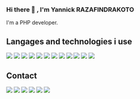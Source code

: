 ### Hi there 👋 , I'm Yannick RAZAFINDRAKOTO

I'm a PHP developer.

## Langages and technologies i use
![](https://img.shields.io/badge/-php-informational?style=flat&logo=php&logoColor=white&color=787CB5)
![](https://img.shields.io/badge/-codeigniter-white?style=flat&logo=codeigniter&logoColor=white&color=DD4814)
![](https://img.shields.io/badge/-zend-framework?style=flat&logo=zendframework&logoColor=white&color=5cb85c)
![](https://img.shields.io/badge/-symfony-white?style=flat&logo=symfony&logoColor=white&color=000)
![](https://img.shields.io/badge/-javascript-white?style=flat&logo=javascript&logoColor=black&color=F0DB4F)
![](https://img.shields.io/badge/-react-white?style=flat&logo=react&logoColor=white&color=61DBFB)
![](https://img.shields.io/badge/-vue-white?style=flat&logo=vue.js&logoColor=white&color=42b883)
![](https://img.shields.io/badge/-node-white?style=flat&logo=node.js&logoColor=white&color=3C873A)
![](https://img.shields.io/badge/-jquery-white?style=flat&logo=jquery&logoColor=white&color=0769ad)
![](https://img.shields.io/badge/-mysql-white?style=flat&logo=mysql&logoColor=white&color=00758F)
![](https://img.shields.io/badge/-docker-white?style=flat&logo=docker&logoColor=white&color=0db7ed)
![](https://img.shields.io/badge/-bootstrap-white?style=flat&logo=Bootstrap&logoColor=white&color=0d6efd)

## Contact
[![](https://img.shields.io/badge/-gmail-white?style=flat&logo=gmail&logoColor=white&color=D44638&link=mailto:sedera.aina@gmail.com)](mailto:sedera.aina@gmail.com)
[![](https://img.shields.io/badge/-linkedIn-white?style=flat&logo=Linkedin&logoColor=white&color=0072b1&link=https://www.linkedin.com/in/yannick-sedera-aina-razafindrakoto-0aa78456/)](https://www.linkedin.com/in/yannick-sedera-aina-razafindrakoto-0aa78456/)
[![](https://img.shields.io/badge/CodinGame-white?style=flat&logo=Codingame&logoColor=white&color=f2bb13&link=https://www.codingame.com/profile/270780b0b5dca56af987e29c54c575636711362)](https://www.codingame.com/profile/270780b0b5dca56af987e29c54c575636711362)
[![](https://img.shields.io/badge/-freecodecamp-white?style=flat&logo=freecodecamp&logoColor=white&color=000&link=https://www.freecodecamp.org/sedera-tax)](https://www.freecodecamp.org/sedera-tax)
[![](https://img.shields.io/badge/-stackoverflow-white?style=flat&logo=stack-overflow&logoColor=white&color=f48024&link=https://stackoverflow.com/users/14906541/yannick-sedera-aina)](https://stackoverflow.com/users/14906541/yannick-sedera-aina)
[![](https://img.shields.io/badge/-facebook-white?style=flat&logo=facebook&logoColor=white&color=4267B2&link=https://www.facebook.com/SederaTax/)](https://www.facebook.com/SederaTax/)

<!--
**sedera-tax/sedera-tax** is a ✨ _special_ ✨ repository because its `README.md` (this file) appears on your GitHub profile.

Here are some ideas to get you started:

- 🔭 I’m currently working on ...
- 🌱 I’m currently learning ...
- 👯 I’m looking to collaborate on ...
- 🤔 I’m looking for help with ...
- 💬 Ask me about ...
- 📫 How to reach me: ...
- 😄 Pronouns: ...
- ⚡ Fun fact: ...
-->
